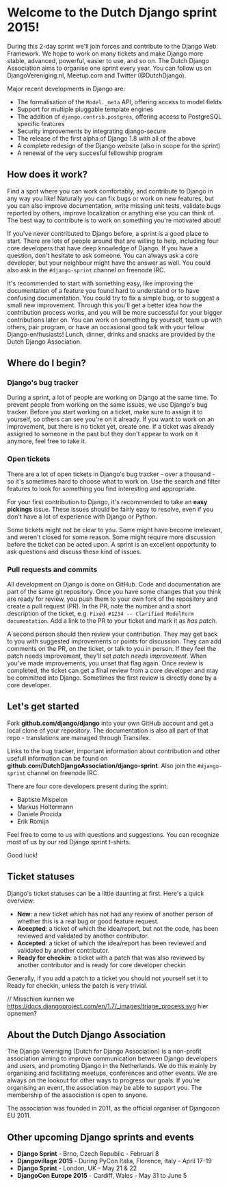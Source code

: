 # Welcome to the Dutch Django sprint 2015!

During this 2-day sprint we'll join forces and contribute to the Django Web
Framework. We hope to work on many tickets and make Django more stable,
advanced, powerful, easier to use, and so on. The Dutch Django Association aims
to organise one sprint every year. You can follow us on DjangoVereniging.nl,
Meetup.com and Twitter (@DutchDjango).

Major recent developments in Django are:

- The formalisation of the `Model._meta` API, offering access to model fields
- Support for multiple pluggable template engines
- The addition of `django.contrib.postgres`, offering access to PostgreSQL specific features
- Security improvements by integrating django-secure
- The release of the first alpha of Django 1.8 with all of the above
- A complete redesign of the Django website (also in scope for the sprint)
- A renewal of the very succesful fellowship program

## How does it work?

Find a spot where you can work comfortably, and contribute to Django in any way
you like! Naturally you can fix bugs or work on new features, but you can also
improve documentation, write missing unit tests, validate bugs reported by
others, improve localization or anything else you can think of. The best way
to contribute is to work on something you're motivated about!

If you've never contributed to Django before, a sprint is a good place to
start. There are lots of people around that are willing to help, including four
core developers that have deep knowledge of Django. If you have a question,
don't hesitate to ask someone. You can always ask a core developer, but your
neighbour might have the answer as well. You could also ask in the
`#django-sprint` channel on freenode IRC.

It's recommended to start with something easy, like improving the documentation
of a feature you found hard to understand or to have confusing documentation.
You could try to fix a simple bug, or to suggest a small new improvement.
Through this you'll get a better idea how the contribution process works, and
you will be more successful for your bigger contributions later on. You can work
on something by yourself, team up with others, pair program, or have an occasional
good talk with your fellow Django-enthusiasts! Lunch, dinner, drinks and snacks
are provided by the Dutch Django Association.


## Where do I begin?

### Django's bug tracker

During a sprint, a lot of people are working on Django at the same time. To
prevent people from working on the same issues, we use Django's bug tracker.
Before you start working on a ticket, make sure to assign it to yourself, so
others can see you're on it already. If you want to work on an improvement, but
there is no ticket yet, create one. If a ticket was already assigned to someone
in the past but they don't appear to work on it anymore, feel free to take it.

### Open tickets

There are a lot of open tickets in Django's bug tracker - over a thousand - so
it's sometimes hard to choose what to work on. Use the search and filter
features to look for something you find interesting and appropriate.

For your first contribution to Django, it's recommended to take an **easy
pickings** issue. These issues should be fairly easy to resolve, even if you
don't have a lot of experience with Django or Python.

Some tickets might not be clear to you. Some might have become irrelevant, and
weren't closed for some reason. Some might require more discussion before the
ticket can be acted upon. A sprint is an excellent opportunity to ask questions
and discuss these kind of issues.

### Pull requests and commits

All development on Django is done on GitHub. Code and documentation are part of
the same git repository. Once you have some changes that you think are ready
for review, you push them to your own fork of the repository and create a pull
request (PR). In the PR, note the number and a short description of the ticket,
e.g. `Fixed #1234 -- Clarified ModelForm documentation`. Add a link to the PR
to your ticket and mark it as *has patch*.

A second person should then review your contribution. They may get back to you
with suggested improvements or points for discussion. They can add comments on
the PR, on the ticket, or talk to you in person. If they feel the patch needs
improvement, they'll set *patch needs improvement*. When you've made improvements,
you unset that flag again. Once review is completed, the ticket can get a final
review from a core developer and may be committed into Django. Sometimes the first
review is directly done by a core developer.


## Let's get started

Fork **github.com/django/django** into your own GitHub account and get a local
clone of your repository. The documentation is also all part of that repo -
translations are managed through Transifex.

Links to the bug tracker, important information about contribution and other
usefull information can be found on
**github.com/DutchDjangoAssociation/django-sprint**. Also join the
`#django-sprint` channel on freenode IRC.

There are four core developers present during the sprint:

- Baptiste Mispelon
- Markus Holtermann
- Daniele Procida
- Erik Romijn

Feel free to come to us with questions and suggestions. You can recognize most
of us by our red Django sprint t-shirts.

Good luck!


## Ticket statuses

Django's ticket statuses can be a little daunting at first. Here's a quick
overview:

- **New**: a new ticket which has not had any review of another person of whether
  this is a real bug or good feature request.
- **Accepted**: a ticket of which the idea/report, but not the code, has been
  reviewed and validated by another contributor.
- **Accepted**: a ticket of which the idea/report has been
  reviewed and validated by another contributor.
- **Ready for checkin**: a ticket with a patch that was also reviewed by another
  contributor and is ready for core developer checkin

Generally, if you add a patch to a ticket you should not yourself set it to
Ready for checkin, unless the patch is very trivial.

// Misschien kunnen we https://docs.djangoproject.com/en/1.7/_images/triage_process.svg hier opnemen?

## About the Dutch Django Association

The Django Vereniging (Dutch for Django Association) is a non-profit association
aiming to improve communication between Django developers and users, and promoting
Django in the Netherlands. We do this mainly by organising and facilitating meetups,
conferences and other events. We are always on the lookout for other ways to
progress our goals. If you're organising an event, the association may be able
to support you. The membership of the association is open to anyone.

The association was founded in 2011, as the official organiser of Djangocon EU 2011.

## Other upcoming Django sprints and events

- **Django Sprint** - Brno, Czech Republic - Februari 8
- **Djangovillage 2015** - During PyCon Italia, Florence, Italy - April 17-19
- **Django Sprint** - London, UK - May 21 & 22
- **DjangoCon Europe 2015** - Cardiff, Wales - May 31 to June 5
